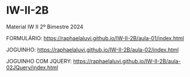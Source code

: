 # IW-II-2B
Material IW II 2º Bimestre 2024

FORMULÁRIO: https://raphaelaluvi.github.io/IW-II-2B/aula-01/index.html

JOGUINHO: https://raphaelaluvi.github.io/IW-II-2B/aula-02/index.html

JOGUINHO COM JQUERY: https://raphaelaluvi.github.io/IW-II-2B/aula-02JQuery/index.html
